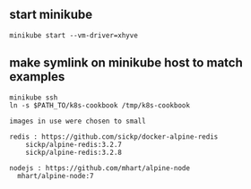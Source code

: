 ## start minikube

	minikube start --vm-driver=xhyve

## make symlink on minikube host to match examples
	
	minikube ssh
	ln -s $PATH_TO/k8s-cookbook /tmp/k8s-cookbook
	
	images in use were chosen to small
	 
	redis : https://github.com/sickp/docker-alpine-redis
		sickp/alpine-redis:3.2.7
		sickp/alpine-redis:3.2.8
	
	nodejs : https://github.com/mhart/alpine-node
	  mhart/alpine-node:7